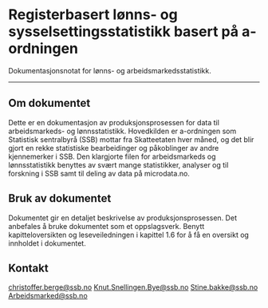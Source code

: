 # Registerbasert lønns- og sysselsettingsstatistikk basert på a-ordningen

Dokumentasjonsnotat for lønns- og arbeidsmarkedsstatistikk.

---

## Om dokumentet

Dette er en dokumentasjon av produksjonsprosessen for data til arbeidsmarkeds- og lønnsstatistikk. Hovedkilden er a-ordningen som Statistisk sentralbyrå (SSB) mottar fra Skatteetaten hver måned, og det blir gjort en rekke statistiske bearbeidinger og påkoblinger av andre kjennemerker i SSB. Den klargjorte filen for arbeidsmarkeds og lønnsstatistikk benyttes av svært mange statistikker, analyser og til forskning i SSB samt til deling av data på microdata.no.


## Bruk av dokumentet

Dokumentet gir en detaljet beskrivelse av produksjonsprosessen. Det anbefales å bruke dokumentet som et oppslagsverk. Benytt kapitteloversikten og leseveiledningen i kapittel 1.6 for å få en oversikt og innholdet i dokumentet. 


## Kontakt

christoffer.berge@ssb.no
Knut.Snellingen.Bye@ssb.no
Stine.bakke@ssb.no
Arbeidsmarked@ssb.no



